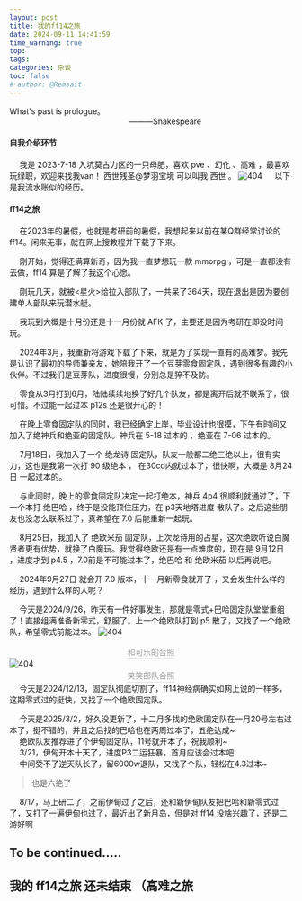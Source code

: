 ```yaml
---
layout: post
title: 我的ff14之旅
date: 2024-09-11 14:41:59
time_warning: true
top: 
tags: 
categories: 杂谈
toc: false
# author: @Remsait
---
```

What's past is prologue。   
&emsp; &emsp; &emsp; &emsp;&emsp; &emsp;&emsp; &emsp;&emsp; &emsp;&emsp; &emsp;&emsp; ———Shakespeare
<!-- more -->

<meting-js
 id="1895882307"
 server="netease"
 type="song"
 theme="#C20C0C">
</meting-js>

#### 自我介绍环节
&emsp; 我是 2023-7-18 入坑莫古力区的一只母肥，喜欢 pve 、幻化 、高难  ，最喜欢玩绿职，欢迎来找我van！   西世残圣@梦羽宝境    可以叫我 西世 。
<img src="https://cloudflare.remsait.com/img/mufei.png"  alt="404" title="最爱母肥"  />
&emsp; 以下是我流水账似的经历。

#### ff14之旅

&emsp; 在2023年的暑假，也就是考研前的暑假，我想起来以前在某Q群经常讨论的ff14。闲来无事，就在网上搜教程并下载了下来。

&emsp; 刚开始，觉得还满算新奇，因为我一直梦想玩一款 mmorpg ，可是一直都没有去做，ff14 算是了解了我这个心愿。

&emsp; 刚玩几天，就被<星火>给拉入部队了，一共呆了364天，现在退出是因为要创建单人部队来玩潜水艇。

&emsp; 我玩到大概是十月份还是十一月份就 AFK 了，主要还是因为考研在即没时间玩。

&emsp; 2024年3月，我重新将游戏下载了下来，就是为了实现一直有的高难梦。我先是认识了最初的导师兼亲友，她陪我开了一个豆芽零食固定队，遇到很多有趣的小伙伴。不过我们是豆芽队，进度很慢，分别总是猝不及防。

&emsp; 零食从3月打到6月，陆陆续续地换了好几个队友，都是离开后就不联系了，很可惜。不过能一起过本 p12s 还是很开心的！

&emsp; 在晚上零食固定队的同时，我已经确定上岸，毕业设计也很摸，下午有时间又加入了绝神兵和绝亚的固定队。神兵在 5-18 过本的 ，绝亚在 7-06 过本的。

&emsp; 7月18日，我加入了一个 绝龙诗 固定队，队友一般都二绝三绝以上，很有实力，这也是我第一次打 90 级绝本 ， 在30cd内就过本了，很快啊，大概是 8月24日 一起过本的。

&emsp; 与此同时，晚上的零食固定队决定一起打绝本，神兵 4p4 很顺利就通过了，下一个本打 绝巴哈 ，终于是没能顶住压力，在 p3天地塔进度 散队了。之后这些朋友也没怎么联系过了，真希望在 7.0 后能重新一起玩。

&emsp; 8月25日，我加入了 绝欧米茄 固定队，上次龙诗用的占星，这次绝欧听说白魔贤者更有优势，就换了白魔玩。我觉得绝欧还是有一点难度的，现在是 9月12日 ，进度才到 p4.5 ，7.0前是不可能过本了，绝巴哈 和 绝欧米茄 以后再说吧。

&emsp; 2024年9月27日 就会开 7.0 版本，十一月新零食就开了 ，又会发生什么样的经历，遇到什么样的人呢？

&emsp; 今天是2024/9/26，昨天有一件好事发生，那就是零式+巴哈固定队堂堂重组了！直接组满准备新零式，舒服了。上一个绝欧队打到 p5 散了，又找了一个绝欧队，希望零式前能过本。
<img src="https://cloudflare.remsait.com/img/kele.png"  alt="404" title="和可乐一起拍"  />

<center><div style="color:orange; border-bottom: 1px solid #d9d9d9;
    display: inline-block;
    color: #999;
    padding: 2px;">
      和可乐的合照
  	</div>
</center>

<img src="https://cloudflare.remsait.com/img/xiao.png"  alt="404" title="笑笑部队合照"  />

<center><div style="color:orange; border-bottom: 1px solid #d9d9d9;
    display: inline-block;
    color: #999;
    padding: 2px;">
      笑笑部队合照
  	</div>
</center>
&emsp; 今天是2024/12/13，固定队彻底切割了，ff14神经病确实如网上说的一样多，这期零式过的挺快，又找了一个绝欧固定队。  

&emsp; 今天是2025/3/2，好久没更新了，十二月多找的绝欧固定队在一月20号左右过本了，挺不错的，并且之后找的巴哈也在两周过本了，五绝达成~   
&emsp; 绝欧队友推荐进了个伊甸固定队，11号就开本了，祝我顺利~  
&emsp; 3/21，伊甸开本十天了，进度P3二运狂暴，首月应该会过本吧  
&emsp; 中间受不了逆天队长了，留6000w退队，又找了个队，轻松在4.3过本~  
> 也是六绝了
> 

&emsp; 8/17，马上研二了，之前伊甸过了之后，还和新伊甸队友把巴哈和新零式过了，又打了一遍伊甸也过了，最近出了新月岛，但是对 ff14 没啥兴趣了，还是二游好啊  

## To be continued.....

## 我的 ff14之旅 还未结束 （高难之旅

